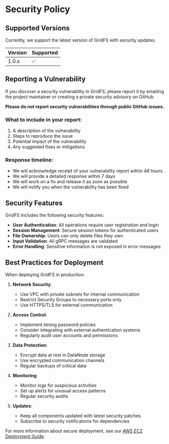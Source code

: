 # Security Policy

## Supported Versions

Currently, we support the latest version of GridFS with security updates.

| Version | Supported          |
| ------- | ------------------ |
| 1.0.x   | :white_check_mark: |

## Reporting a Vulnerability

If you discover a security vulnerability in GridFS, please report it by emailing the project maintainer or creating a private security advisory on GitHub.

**Please do not report security vulnerabilities through public GitHub issues.**

### What to include in your report:

1. A description of the vulnerability
2. Steps to reproduce the issue
3. Potential impact of the vulnerability
4. Any suggested fixes or mitigations

### Response timeline:

- We will acknowledge receipt of your vulnerability report within 48 hours
- We will provide a detailed response within 7 days
- We will work on a fix and release it as soon as possible
- We will notify you when the vulnerability has been fixed

## Security Features

GridFS includes the following security features:

- **User Authentication**: All operations require user registration and login
- **Session Management**: Secure session tokens for authenticated users
- **File Ownership**: Users can only delete files they own
- **Input Validation**: All gRPC messages are validated
- **Error Handling**: Sensitive information is not exposed in error messages

## Best Practices for Deployment

When deploying GridFS in production:

1. **Network Security**:
   - Use VPC with private subnets for internal communication
   - Restrict Security Groups to necessary ports only
   - Use HTTPS/TLS for external communication

2. **Access Control**:
   - Implement strong password policies
   - Consider integrating with external authentication systems
   - Regularly audit user accounts and permissions

3. **Data Protection**:
   - Encrypt data at rest in DataNode storage
   - Use encrypted communication channels
   - Regular backups of critical data

4. **Monitoring**:
   - Monitor logs for suspicious activities
   - Set up alerts for unusual access patterns
   - Regular security audits

5. **Updates**:
   - Keep all components updated with latest security patches
   - Subscribe to security notifications for dependencies

For more information about secure deployment, see our [AWS EC2 Deployment Guide](GUIA_DESPLIEGUE_AWS_EC2.md).